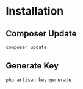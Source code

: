 # Installation

## Composer Update
```
composer update
```

## Generate Key

```
php artisan key:generate
```
